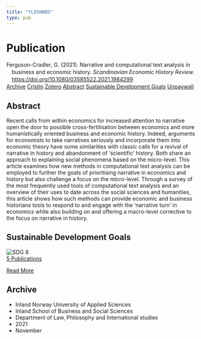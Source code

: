 ```yaml
---
title: "YL95HNDD"
type: pub
---
```

<h1>Publication</h1>
<article id="csl-bib-container-YL95HNDD" class="csl-bib-container">
  <div class="csl-bib-body" style="line-height: 1.35; padding-left: 1em; text-indent:-1em;">
  <div class="csl-entry">Ferguson-Cradler, G. (2021). Narrative and computational text analysis in business and economic history. <i>Scandinavian Economic History Review</i>. <a href="https://doi.org/10.1080/03585522.2021.1984299">https://doi.org/10.1080/03585522.2021.1984299</a></div>
</div>
  <div class="csl-bib-buttons">
    <a href="#taxonomy-article-YL95HNDD" class="csl-bib-button">Archive</a>
    <a href="https://app.cristin.no/results/show.jsf?id=1959703" alt="Cristin URL" class="csl-bib-button">Cristin</a>
    <a href="http://zotero.org/groups/5402882/items/YL95HNDD" alt="Zotero URL" class="csl-bib-button">Zotero</a>
    <a href="#abstract-article-YL95HNDD" class="csl-bib-button">Abstract</a>
    <a href="#sdg-article-YL95HNDD" class="csl-bib-button">Sustainable Development Goals</a>
    <a href="https://www.tandfonline.com/doi/pdf/10.1080/03585522.2021.1984299?needAccess=true" class="csl-bib-button">Unpaywall</a>
  </div>
  <div id="csl-bib-meta-container-YL95HNDD"></div>
</article>
<div id="csl-bib-meta-YL95HNDD" class="csl-bib-meta">
  <article id="abstract-article-YL95HNDD" class="abstract-article">
    <h1>Abstract</h1>
    Recent calls from within economics for increased attention to narrative open the door to possible cross-fertilisation between economics and more humanistically oriented business and economic history. Indeed, arguments for economists to take narratives seriously and incorporate them into economic theory have some similarities with classic calls for a revival of narrative in history and abandonment of ‘scientific’ history. Both share an approach to explaining social phenomena based on the micro-level. This article examines how new methods in computational text analysis can be employed to further the goals of prioritising narrative in economics and history but also challenge a focus on the micro-level. Through a survey of the most frequently used tools of computational text analysis and an overview of their uses to date across the social sciences and humanities, this article shows how such methods can provide economic and business historians tools to respond to and engage with the ‘narrative turn’ in economics while also building on and offering a macro-level corrective to the focus on narrative in history.
  </article>
  <article id="sdg-article-YL95HNDD" class="sdg-article">
    <h1>Sustainable Development Goals</h1>
    <div class="sdg-container"><div id="sdg8" class="sdg"> <img src="{{< params subfolder >}}images/sdg/sdg08_en.png" class="image" alt="SDG 8"> <div class="sdg-overlay"> <a href="{{< params subfolder >}}en/archive/?sdg=8#archive" class="sdg-publication-count"><span>5</span> Publications</a> <p><a href="https://sdgs.un.org/goals/goal8" class="sdg-read-more">Read More</a></p> </div> </div></div>
  </article>
  <article id="taxonomy-article-YL95HNDD" class="taxonomy-article">
    <h1>Archive</h1>
    <ul>
      <li>Inland Norway University of Applied Sciences</li>
      <li>Inland School of Business and Social Sciences</li>
      <li>Department of Law, Philosophy and International studies</li>
      <li>2021</li>
      <li>November</li>
    </ul>
  </article>
</div>
